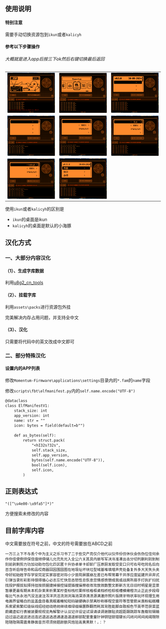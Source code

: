 ## 使用说明

#### 特别注意

需要手动切换资源包到`ikun`或者`kalicyh`

#### 参考以下步骤操作

###### 大概就是进入app后按三下ok然后右键切换最后返回

<table>
  <tr>
    <td><img src=".github/assets/CN/1.png" width="250px"/></td>
    <td><img src=".github/assets/CN/2.png" width="250px"/></td>
    <td><img src=".github/assets/CN/3.png" width="250px"/></td>
  </tr>
  <tr>
    <td><img src=".github/assets/CN/4.png" width="250px"/></td>
    <td><img src=".github/assets/CN/5.png" width="250px"/></td>
    <td><img src=".github/assets/CN/6.png" width="250px"/></td>
  </tr>
  <tr>
    <td><img src=".github/assets/CN/7.png" width="250px"/></td>
    <td><img src=".github/assets/CN/8.png" width="250px"/></td>
    <td></td>
  </tr>
</table>

使用`ikun`或者`kalicyh`的区别是
- `ikun`的桌面是ikun
- `kalicyh`的桌面是默认的小海豚

## 汉化方式

### 一、大部分内容汉化

#### （1）、生成字库数据

利用[u8g2_cn_tools](https://github.com/kalicyh/u8g2_cn_tools)

#### （2）、挂载字库

利用`assets\packs`进行资源包外挂

完美解决内存占用问题，并支持全中文

#### （3）、汉化

只需要将代码中的英文改成中文即可

### 二、部分特殊汉化

#### 设置内的APP列表

修改`Momentum-Firmware\applications\settings`目录内的`*.fam`的`name`字段

修改`scripts\fbt\elfmanifest.py`内的`self.name.encode("UTF-8")`

```PY
@dataclass
class ElfManifestV1:
    stack_size: int
    app_version: int
    name: str = ""
    icon: bytes = field(default=b"")

    def as_bytes(self):
        return struct.pack(
            "<hI32s?32s",
            self.stack_size,
            self.app_version,
            bytes(self.name.encode("UTF-8")),
            bool(self.icon),
            self.icon,
        )
```

## 正则表达式

```
"([^\u4e00-\u9fa5"]*)"
```

方便搜索未修改的内容

## 目前字库内容

中文需要放在符号之前，中文的符号需要放在ABCD之前

```
一万三上下不与丢个中为主义之乐习书了二于些交产亮仅介他代以仪件份仿休伙会伤伪位住何余作你佳使例供保信值倾停储儿允充先光入全公六关其具内册写军决冷准凑出击分切列删利别到制刻前剥剩剪力功加动助勿包化匹区匿十升协卓单卡却卸厂压原厨发取受变口只可右号吃同名后向否含听启呀告命和品哎商器回因围固图在地圾址坏块垃型域基堆填增声壳处备复外多大天失头夹夺好如始姓字存学安完定实家容密对将小少尝局屏展崩左差已布帮常幕干并序应度延建开异弃式引弹当录形彩影待很得循心必志忘忙快忽态怒性总恢息您情感愤憩成我或战房所扇手打执扩扫扰找投护报拔拟择持挂按损据捷掉接控描提插搜操擦收改攻放效数整文断新方无日旧时明星是显景暂暴更最有期未本机杂束来析果某柠查标栈栏栗样核格框桌档桥检棕榄槽模橄橙次止正此步段母每比气水永池汽没法波注泻洋洪活流测浏海消深添清溃源满激炸照片版牌牙特状率玩环现理生用电画界留略白的监盖盘目看真眠着睡知短码破硬确示禁离秒称移程空窗符等签管箭米类粉粘糕糟系索紧紫繁红级纵线绍经结绕绝统继续维绿缀编置群翻而耗耳背胜能脚自致般色节英苹范获菜蓝蔚藏虚虹行表被装要规视览角解警计认议记许设证试误请读调谢豚贴资超距跟跳踪车轰载较辑输边过运近返这进远连迟退送选透通速造道遥邮部配里重量针钟钥钮锁错键长闪闭问闲间阅阈限除陪随隐隔需震青静面音页项须频题颜额风饱验高黄黑默！，：？
```
